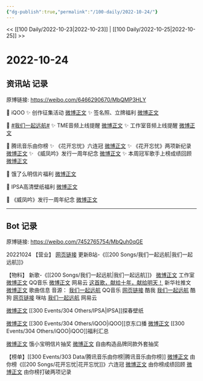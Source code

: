 ```yaml
---
{"dg-publish":true,"permalink":"/100-daily/2022-10-24/"}
---
```



<< [[100 Daily/2022-10-23\|2022-10-23]] | [[100 Daily/2022-10-25\|2022-10-25]] >>

# 2022-10-24

## 资讯站 记录

原博链接: https://weibo.com/6466290670/MbQMP3HLY

🌟 iQOO
✨ 创作征集活动 [微博正文](https://m.weibo.cn/6466290670/4828175119157016)
✨ 签名照、立牌福利 [微博正文](https://m.weibo.cn/6466290670/4828208128329356)

🌟 [#我们一起远航#](https://s.weibo.com/weibo?q=%23%E6%88%91%E4%BB%AC%E4%B8%80%E8%B5%B7%E8%BF%9C%E8%88%AA%23)
✨ TME音频上线提醒 [微博正文](https://m.weibo.cn/6466290670/4828073088258200)
✨ 工作室音频上线提醒 [微博正文](https://m.weibo.cn/6466290670/4827888652387339)

🌟 腾讯音乐由你榜
✨ 《花开忘忧》六连冠 [微博正文](https://m.weibo.cn/6466290670/4828126184737733)
✨ 《花开忘忧》两项新纪录 [微博正文](https://m.weibo.cn/6466290670/4828207347931713)
✨ 《威凤吟》发行一周年纪念 [微博正文](https://m.weibo.cn/6466290670/4828129430340455)
✨ 本周冠军歌手上榜成绩回顾 [微博正文](https://m.weibo.cn/6466290670/4828206378780808)

🌟 饿了么明信片福利 [微博正文](https://m.weibo.cn/6466290670/4828127866654681)

🌟 IPSA高清壁纸福利 [微博正文](https://m.weibo.cn/6466290670/4828098430763044)

🌟 《威凤吟》发行一周年纪念 [微博正文](https://m.weibo.cn/6466290670/4828090020399697)

---
## Bot 记录

原博链接: https://weibo.com/7452765754/MbQuh0qGE

20221024
【营业】
[网页链接](https://weibo.cn/sinaurl?u=https%3A%2F%2Fb23.tv%2FCfPr6hl) 更新B站-《[[200 Songs/我们一起远航\|我们一起远航]]》

【物料】
新歌-《[[200 Songs/我们一起远航\|我们一起远航]]》
[微博正文](https://m.weibo.cn/7478855230/4827886491801826) 工作室
[微博正文](https://m.weibo.cn/2169129705/4828112926279115) QQ音乐
[微博正文](https://m.weibo.cn/1721030997/4828153531073981) 网易云
[这首歌，献给十年，献给明天！](https://weibo.cn/sinaurl?u=https%3A%2F%2Fmp.weixin.qq.com%2Fs%2FXUNYuVZ0RyDJ0A9YakADKg) 新华社推文
[微博正文](https://m.weibo.cn/6466290670/4827887956658107) 歌曲信息
音源：
[我们一起远航](https://weibo.cn/sinaurl?u=https%3A%2F%2Fc.y.qq.com%2Fbase%2Ffcgi-bin%2Fu%3F__%3DOF82mwCjdPti) QQ音乐
[网页链接](https://weibo.cn/sinaurl?u=https%3A%2F%2Fm.kuwo.cn%2Fyinyue%2F245848431%3Ff%3Dip%26t%3Dusercopy%26h5limitfree%3D1%26loginuid%3D811yGqXPO7KOvFY9zcGyVg%3D%3D) 酷我
[我们一起远航](https://weibo.cn/sinaurl?u=https%3A%2F%2Ft3.kugou.com%2Fsong.html%3Fid%3D822V8b6zEV3) 酷狗
[网页链接](https://weibo.cn/sinaurl?u=https%3A%2F%2Fh5.nf.migu.cn%2Fapp%2Fv4%2Fp%2Fshare%2Fsong%2Findex.html%3Fid%3D600919000008341027) 咪咕
[我们一起远航](https://weibo.cn/sinaurl?u=https%3A%2F%2Fy.music.163.com%2Fm%2Fsong%3Fapp_version%3D8.8.45%26id%3D1991339729%26uct2%3DEExam4U%2FjW1H8BukTDEuLg%253D%253D%26dlt%3D0846) 网易云

[微博正文](https://m.weibo.cn/1851789841/4828095707614140) [[300 Events/304 Others/IPSA\|IPSA]]探春壁纸

[微博正文](https://m.weibo.cn/6960161079/4828168684572727) [[300 Events/304 Others/iQOO\|iQOO]]京东口播
[微博正文](https://m.weibo.cn/6378846558/4828151865411111) [[300 Events/304 Others/iQOO\|iQOO]]福利汇总

[微博正文](https://m.weibo.cn/2606197387/4828120978556697) 饿小宝明信片抽奖
[微博正文](https://m.weibo.cn/6036831700/4828132659957242) 自由构造品牌同款外套抽奖

【榜单】[[300 Events/303 Data/腾讯音乐由你榜\|腾讯音乐由你榜]]
[微博正文](https://m.weibo.cn/6733257358/4828080659762106) 由你榜《[[200 Songs/花开忘忧\|花开忘忧]]》六连冠
[微博正文](https://m.weibo.cn/6733257358/4828162683571031) 由你榜成绩回顾
[微博正文](https://m.weibo.cn/6733257358/4828188826144710) 由你榜打破两项记录
